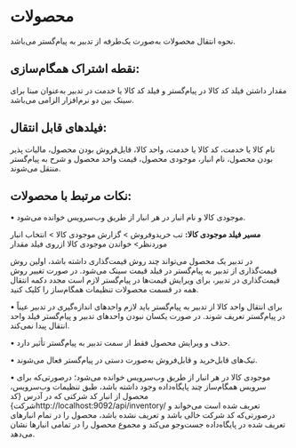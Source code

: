 # محصولات

نحوه انتقال محصولات به‌صورت یک‌طرفه از تدبیر به پیام‌گستر می‌باشد.

## نقطه اشتراک همگام‌سازی:

مقدار داشتن فیلد کد کالا در پیام‌گستر و فیلد کد کالا یا خدمت در تدبیر به‌عنوان مبنا برای سینک بین دو نرم‌افزار الزامی می‌باشد.

## فیلدهای قابل انتقال:

نام کالا یا خدمت، کد کالا یا خدمت، واحد کالا، قابل‌فروش بودن محصول، مالیات پذیر بودن محصول، نام انبار، موجودی محصول، قیمت واحد محصول و شرح به پیام‌گستر منتقل می‌شوند.

## نکات مرتبط با محصولات:

•    موجودی کالا و نام انبار در هر انبار از طریق وب‌سرویس خوانده می‌شود.

**مسیر فیلد موجودی کالا:** تب خریدوفروش > گزارش موجودی کالا >  انتخاب انبار موردنظر> خواندن موجودی کالا ازروی فیلد مقدار

در تدبیر یک محصول می‌تواند چند روش قیمت‌گذاری داشته باشد، اولین روش قیمت‌گذاری از تدبیر به پیام‌گستر در فیلد قیمت سینک می‌شود. در صورت تغییر روش قیمت‌گذاری در تدبیر، برای ویرایش قیمت‌ها در پیام‌گستر لازم است مجدد دکمه انتقال همه در قسمت محصولات تنظیمات همگام‌ساز را کلیک کنید.

•    برای انتقال واحد کالا از تدبیر به پیام‌گستر باید لازم واحدهای اندازه‌گیری در تدبیر عیناً در پیام‌گستر تعریف شوند. در صورت یکسان نبودن واحدهای تدبیر و پیام‌گستر فیلد واحد انتقال پیدا نمی‌کند.

•    حذف و ویرایش محصول فقط از سمت تدبیر به پیام‌گستر تأثیر دارد.

•    تیک‌های قابل‌خرید و قابل‌فروش به‌صورت دستی در پیام‌گستر فعال می‌شوند.

•    موجودی کالا در هر انبار از طریق وب‌سرویس خوانده می‌شود؛ درصورتی‌که برای سرویس همگام‌ساز چند پایگاه‌داده وجود داشته باشد، طبق تنظیمات وب‌سرویس، محصول از انبار کد شرکتی که در آدرس {کد شرکت}http://localhost:9092/api/inventory/  تعریف شده است می‌خواند و درصورتی‌که کد شرکت خالی باشد و تعریف نشده باشد، محصول را در تمام انبارهای تعریف شده در پایگاه‌داده جست‌وجو می‌کند و مجموع محصول را در تمامی انبارها نشان می‌دهد. 

